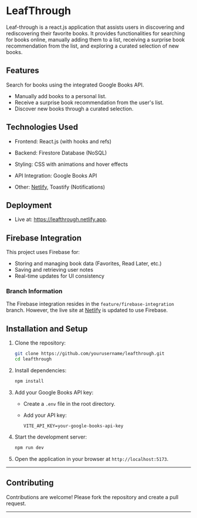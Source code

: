 # LeafThrough

Leaf-through is a react.js application that assists users in discovering and rediscovering their favorite books. It provides functionalities for searching for books online, manually adding them to a list, receiving a surprise book recommendation from the list, and exploring a curated selection of new books.

## Features

Search for books using the integrated Google Books API. 
* Manually add books to a personal list. 
* Receive a surprise book recommendation from the user's list. 
* Discover new books through a curated selection.

## Technologies Used

- Frontend: React.js (with hooks and refs)

- Backend: Firestore Database (NoSQL)
    
- Styling: CSS with animations and hover effects
    
- API Integration: Google Books API
    
- Other: [Netlify](https://www.netlify.com/), Toastify (Notifications)

## Deployment

- Live at: https://leafthrough.netlify.app.

## Firebase Integration
This project uses Firebase for:
- Storing and managing book data (Favorites, Read Later, etc.)
- Saving and retrieving user notes
- Real-time updates for UI consistency

### Branch Information
The Firebase integration resides in the `feature/firebase-integration` branch. However, the live site at [Netlify](https://leafthrough.netlify.app) is updated to use Firebase.

## Installation and Setup

1. Clone the repository:
    
    ```bash
    git clone https://github.com/yourusername/leafthrough.git
    cd leafthrough
    ```
    
2. Install dependencies:
    
    ```bash
    npm install
    ```
    
3. Add your Google Books API key:
    
    - Create a `.env` file in the root directory.
    - Add your API key:
        
        ```
        VITE_API_KEY=your-google-books-api-key
        ```
        
4. Start the development server:
    
    ```bash
    npm run dev
    ```
    
5. Open the application in your browser at `http://localhost:5173`.
    
---

## Contributing

Contributions are welcome! Please fork the repository and create a pull request.

---


